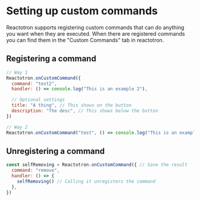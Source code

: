 # Setting up custom commands

Reactotron supports registering custom commands that can do anything you want when they are executed. When there are registered commands you can find them in the "Custom Commands" tab in reactotron.

## Registering a command

```js
// Way 1
Reactotron.onCustomCommand({
  command: "test2",
  handler: () => console.log("This is an example 2"),

  // Optional settings
  title: "A thing", // This shows on the button
  description: "The desc", // This shows below the button
})

// Way 2
Reactotron.onCustomCommand("test", () => console.log("This is an example"))
```

## Unregistering a command

```js
const selfRemoving = Reactotron.onCustomCommand({ // Save the result
  command: "remove",
  handler: () => {
    selfRemoving() // Calling it unregisters the command
  },
})
```
